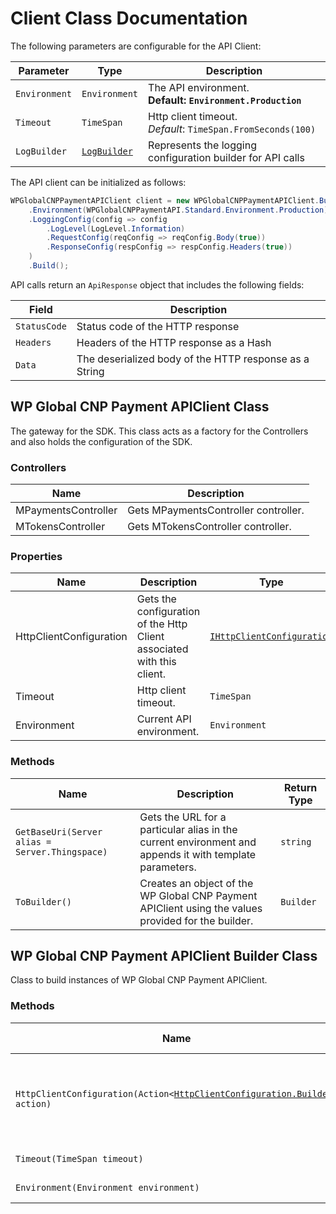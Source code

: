 
# Client Class Documentation

The following parameters are configurable for the API Client:

| Parameter | Type | Description |
|  --- | --- | --- |
| `Environment` | `Environment` | The API environment. <br> **Default: `Environment.Production`** |
| `Timeout` | `TimeSpan` | Http client timeout.<br>*Default*: `TimeSpan.FromSeconds(100)` |
| `LogBuilder` | [`LogBuilder`](log-builder.md) | Represents the logging configuration builder for API calls |

The API client can be initialized as follows:

```csharp
WPGlobalCNPPaymentAPIClient client = new WPGlobalCNPPaymentAPIClient.Builder()
    .Environment(WPGlobalCNPPaymentAPI.Standard.Environment.Production)
    .LoggingConfig(config => config
        .LogLevel(LogLevel.Information)
        .RequestConfig(reqConfig => reqConfig.Body(true))
        .ResponseConfig(respConfig => respConfig.Headers(true))
    )
    .Build();
```

API calls return an `ApiResponse` object that includes the following fields:

| Field | Description |
|  --- | --- |
| `StatusCode` | Status code of the HTTP response |
| `Headers` | Headers of the HTTP response as a Hash |
| `Data` | The deserialized body of the HTTP response as a String |

## WP Global CNP Payment APIClient Class

The gateway for the SDK. This class acts as a factory for the Controllers and also holds the configuration of the SDK.

### Controllers

| Name | Description |
|  --- | --- |
| MPaymentsController | Gets MPaymentsController controller. |
| MTokensController | Gets MTokensController controller. |

### Properties

| Name | Description | Type |
|  --- | --- | --- |
| HttpClientConfiguration | Gets the configuration of the Http Client associated with this client. | [`IHttpClientConfiguration`](http-client-configuration.md) |
| Timeout | Http client timeout. | `TimeSpan` |
| Environment | Current API environment. | `Environment` |

### Methods

| Name | Description | Return Type |
|  --- | --- | --- |
| `GetBaseUri(Server alias = Server.Thingspace)` | Gets the URL for a particular alias in the current environment and appends it with template parameters. | `string` |
| `ToBuilder()` | Creates an object of the WP Global CNP Payment APIClient using the values provided for the builder. | `Builder` |

## WP Global CNP Payment APIClient Builder Class

Class to build instances of WP Global CNP Payment APIClient.

### Methods

| Name | Description | Return Type |
|  --- | --- | --- |
| `HttpClientConfiguration(Action<`[`HttpClientConfiguration.Builder`](http-client-configuration-builder.md)`> action)` | Gets the configuration of the Http Client associated with this client. | `Builder` |
| `Timeout(TimeSpan timeout)` | Http client timeout. | `Builder` |
| `Environment(Environment environment)` | Current API environment. | `Builder` |

